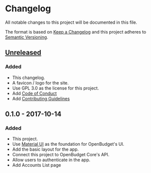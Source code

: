 # Changelog
All notable changes to this project will be documented in this file.

The format is based on [Keep a Changelog](http://keepachangelog.com/en/1.0.0/)
and this project adheres to [Semantic Versioning](http://semver.org/spec/v2.0.0.html).

## [Unreleased](https://github.com/obudget/ui/compare/v0.1.0...HEAD)

### Added

- This changelog.
- A favicon / logo for the site.
- Use GPL 3.0 as the license for this project.
- Add [Code of Conduct](CODE_OF_CONDUCT.md)
- Add [Contributing Guidelines](CONTRIBUTING.md)

## 0.1.0 - 2017-10-14

### Added

- This project.
- Use [Material UI](https://material-ui-next.com) as the foundation for OpenBudget's UI.
- Add the basic layout for the app.
- Connect this project to OpenBudget Core's API.
- Allow users to authenticate in the app.
- Add Accounts List page
